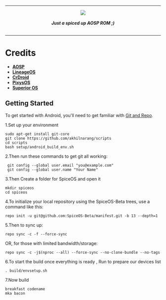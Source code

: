 <div align="center">
<hr>
<img src="https://github.com/SpiceOS/xda_template/blob/12.1/Banner/header.png?raw=true">
<br>
<br>
<strong><i>Just a spiced up AOSP ROM ;)</i></strong>
<br>
<br>
<hr>
</div>

Credits
===========
 * [**AOSP**](https://android.googlesource.com)
 * [**LineageOS**](https://github.com/LineageOS)
 * [**CrDroid**](https://github.com/crdroidandroid)
 * [**PixysOS**](https://github.com/PixysOS)
 * [**Superior OS**](https://github.com/SuperiorOS)


Getting Started
---------------

To get started with Android, you'll need to get
familiar with [Git and Repo](https://source.android.com/source/using-repo.html).

1.Set up your environment

    sudo apt-get install git-core
    git clone https://github.com/akhilnarang/scripts
    cd scripts
    bash setup/android_build_env.sh

2.Then run these commands to get git all working:

     git config --global user.email "you@example.com"
     git config --global user.name "Your Name"

3.Then Create a folder for SpiceOS and open it

    mkdir spiceos
    cd spiceos

4.To initialize your local repository using the SpiceOS-Beta trees, use a command like this:

    repo init -u git@github.com:SpiceOS-Beta/manifest.git -b 13 --depth=1

5.Then to sync up:

    repo sync -c -f --force-sync

OR, for those with limited bandwidth/storage:

    repo sync -c -j$(nproc --all) --force-sync --no-clone-bundle --no-tags

6.To start the build once everything is ready , Run to prepare our devices list

    . build/envsetup.sh

7.Now build

    breakfast codename
    mka bacon

